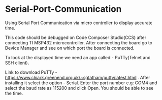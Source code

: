 # Serial-Port-Communication
Using Serial Port Communication via micro controller to display accurate time.

This code should be debugged on Code Composer Studio(CCS) after connecting TI MSP432 microcontroller. After connecting the board go to
Device Manager and see on which port the board is connected.

To look at the displayed time we need an app called - PuTTy(Telnet and SSH client).

Link to download PuTTy - https://www.chiark.greenend.org.uk/~sgtatham/putty/latest.html .
After installing it select the option - Serial.
Enter the port number e.g: COM4 and select the baud rate as 115200 and click Open.
You should be able to see the time.
